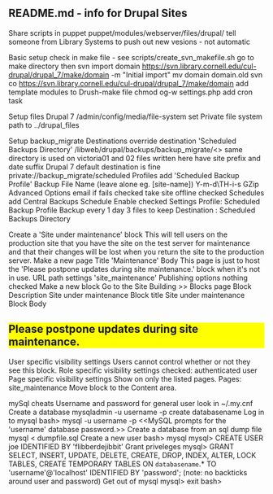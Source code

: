 ## README.md - info for Drupal Sites

Share scripts in puppet
	puppet/modules/webserver/files/drupal/
	tell someone from Library Systems to push out new vesions - not automatic

Basic setup
	check in make file - see scripts/create_svn_makefile.sh
		go to make directory then
		svn import domain https://svn.library.cornell.edu/cul-drupal/drupal_7/make/domain -m "Initial import"
		mv domain domain.old
		svn co https://svn.library.cornell.edu/cul-drupal/drupal_7/make/domain
	add template modules to Drush-make file
	chmod og-w settings.php
	add cron task

Setup files
	Drupal 7
		/admin/config/media/file-system
		set Private file system path to
			../drupal_files

Setup backup_migrate
	Destinations
		override destination 'Scheduled Backups Directory'
			/libweb/drupal/backups/backup_migrate/<<unique-site-name>>
			same directory is used on victoria01 and 02
			files written here have site prefix and date suffix
		Drupal 7
			default destination is fine
				private://backup_migrate/scheduled
	Profiles
		add 'Scheduled Backup Profile'
			Backup File Name (leave alone eg. [site-name])
			Y-m-d\TH-i-s
			GZip
			Advanced Options
				email if fails checked
				take site offline checked
	Schedules
		add Central Backups Schedule
			Enable checked
			Settings Profile: Scheduled Backup Profile
			Backup every 1 day
			3 files to keep
			Destination : Scheduled Backups Directory

Create a 'Site under maintenance' block
	This will tell users on the production site that you have the site on
		the test server for maintenance and that their changes will be lost
		when you return the site to the production server.
	Make a new page
		Title
			'Maintenance'
		Body
			This page is just to host the
			'Please postpone updates during site maintenance.'
			block when it's not in use.
		URL path settings
			'site_maintenance'
		Publishing options
			nothing checked
	Make a new block
		Go to the Site Building >> Blocks page
		Block Description
			Site under maintenance
		Block title
			Site under maintenance
		Block Body
			<div style="background-color:yellow"><h2><strong>Please postpone updates during site maintenance.</strong></h2></div>
		User specific visibility settings
			Users cannot control whether or not they see this block.
		Role specific visibility settings
			checked: authenticated user
		Page specific visibility settings
			 Show on only the listed pages.
		Pages:
			site_maintenance
	Move block to the Content area.

mySql cheats
	Username and password for general user
		look in ~/.my.cnf
	Create a database
		mysqladmin -u username -p create databasename
	Log in to mysql
		bash> mysql -u username -p
		<<MySQL prompts for the 'username' database password.>>
	Create a database from an sql dump file
		mysql < dumpfile.sql
	Create a new user
		bash> mysql
		mysql> CREATE USER joe IDENTIFIED BY 'flibberdejibbit'
	Grant priveleges
		mysql> GRANT SELECT, INSERT, UPDATE, DELETE, CREATE, DROP, INDEX, ALTER, LOCK TABLES, CREATE TEMPORARY TABLES ON `databasename`.* TO 'username'@'localhost' IDENTIFIED BY 'password';
		(note: no backticks around user and password)
	Get out of mysql
		mysql> exit
		bash>

